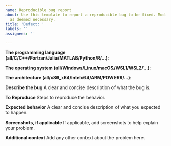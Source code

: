 ```yaml
---
name: Reproducible bug report
about: Use this template to report a reproducible bug to be fixed. Modify the template
  as deemed necessary.
title: 'Defect: '
labels: ''
assignees: ''

---
```


**The programming language (all/C/C++/Fortran/Julia/MATLAB/Python/R/...)**: 

**The operating system (all/Windows/Linux/macOS/WSL1/WSL2/...)**: 

**The architecture (all/x86_x64/Intelx64/ARM/POWER9/...)**: 

**Describe the bug**
A clear and concise description of what the bug is.

**To Reproduce**
Steps to reproduce the behavior.

**Expected behavior**
A clear and concise description of what you expected to happen.

**Screenshots, if applicable**
If applicable, add screenshots to help explain your problem.

**Additional context**
Add any other context about the problem here.

